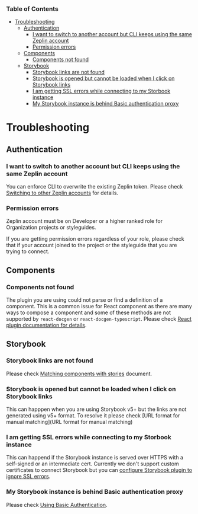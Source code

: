 ### Table of Contents

- [Troubleshooting](#troubleshooting)
  * [Authentication](#authentication)
    + [I want to switch to another account but CLI keeps using the same Zeplin account](#i-want-to-switch-to-another-account-but-cli-keeps-using-the-same-zeplin-account)
    + [Permission errors](#permission-errors)
  * [Components](#components)
    + [Components not found](#components-not-found)
  * [Storybook](#storybook)
    + [Storybook links are not found](#storybook-links-are-not-found)
    + [Storybook is opened but cannot be loaded when I click on Storybook links](#storybook-is-opened-but-cannot-be-loaded-when-i-click-on-storybook-links)
    + [I am getting SSL errors while connecting to my Storbook instance](#i-am-getting-ssl-errors-while-connecting-to-my-storbook-instance)
    + [My Storybook instance is behind Basic authentication proxy](#my-storybook-instance-is-behind-basic-authentication-proxy)

# Troubleshooting

## Authentication

### I want to switch to another account but CLI keeps using the same Zeplin account

You can enforce CLI to overwrite the existing Zeplin token. Please check [Switching to other Zeplin accounts](./AUTHENTICATION.md#switching-to-other-zeplin-accounts) for details.

### Permission errors
Zeplin account must be on Developer or a higher ranked role for Organization projects or styleguides.

If you are getting permission errors regardless of your role, please check that if your account joined to the project or the styleguide that you are trying to connect.

## Components

### Components not found

The plugin you are using could not parse or find a definition of a component. This is a common issue for React component as there are many ways to compose a component and some of these methods are not supported by `react-docgen` or `react-docgen-typescript`. Please check [React plugin documentation for details](https://github.com/zeplin/cli-connect-react-plugin).

## Storybook

### Storybook links are not found

Please check [Matching components with stories](https://github.com/zeplin/cli-connect-storybook-plugin#matching-components-with-stories) document.

### Storybook is opened but cannot be loaded when I click on Storybook links

This can happpen when you are using Storybook v5+ but the links are not generated using v5+ format. To resolve it please check [URL format for manual matching](URL format for manual matching)

### I am getting SSL errors while connecting to my Storbook instance

This can happend if the Storybook instance is served over HTTPS with a self-signed or an intermediate cert. Currently we don't support custom certificates to connect Storybook but you can [configure Storybook plugin to ignore SSL errors](https://github.com/zeplin/cli-connect-storybook-plugin#ignore-ssl-certificate-errors).

### My Storybook instance is behind Basic authentication proxy

Please check [Using Basic Authentication](https://github.com/zeplin/cli-connect-storybook-plugin#ignore-ssl-certificate-errors).

